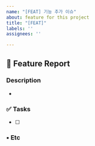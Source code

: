 ```yaml
---
name: "[FEAT] 기능 추가 이슈"
about: feature for this project
title: "[FEAT]"
labels: ''
assignees: ''

---
```


## 🔨 Feature Report

### Description

- 

### ✅ Tasks

- [ ] 

### ▪ Etc
